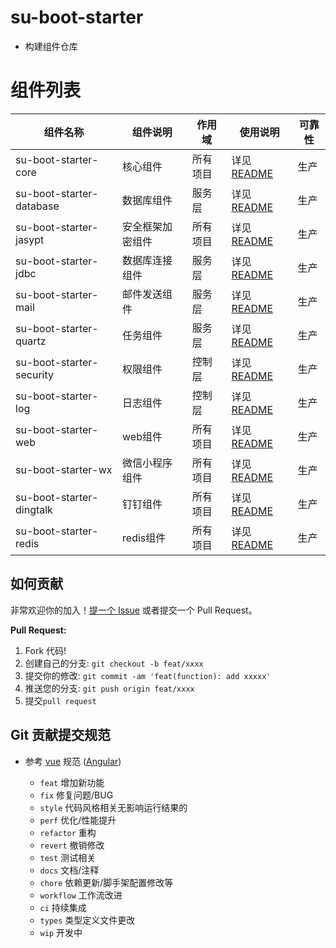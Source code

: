# su-boot-starter

- 构建组件仓库

# 组件列表

| 组件名称                     | 组件说明     | 作用域    | 	使用说明               | 可靠性 |
|--------------------------|----------|--------|---------------------|-----|
| su-boot-starter-core     | 核心组件     | 所有项目 | 详见 [README](https://github.com/JsckChin/su-boot-starter/blob/master/su-boot-starter-core/README.md) | 生产  |
| su-boot-starter-database | 数据库组件    | 服务层 | 详见 [README](https://github.com/JsckChin/su-boot-starter/blob/master/su-boot-starter-database/README.md) | 生产  |
| su-boot-starter-jasypt   | 安全框架加密组件 | 所有项目 |详见 [README](https://github.com/JsckChin/su-boot-starter/blob/master/su-boot-starter-jasypt/README.md)    | 生产  |
| su-boot-starter-jdbc     | 数据库连接组件  | 服务层 | 详见 [README](https://github.com/JsckChin/su-boot-starter/blob/master/su-boot-starter-jdbc/README.md)    | 生产  | 
| su-boot-starter-mail     | 邮件发送组件   | 服务层 | 详见 [README](https://github.com/JsckChin/su-boot-starter/blob/master/su-boot-starter-mail/README.md)     | 生产  |
| su-boot-starter-quartz   | 任务组件     | 服务层 | 详见 [README](https://github.com/JsckChin/su-boot-starter/blob/master/su-boot-starter-quartz/README.md)   | 生产  | 
| su-boot-starter-security | 权限组件     | 控制层 | 详见 [README](https://github.com/JsckChin/su-boot-starter/blob/master/su-boot-starter-security/README.md) | 生产  | 
| su-boot-starter-log      | 日志组件     | 控制层 | 详见 [README](https://github.com/JsckChin/su-boot-starter/blob/master/su-boot-starter-log/README.md)      | 生产  |
| su-boot-starter-web      | web组件    | 所有项目 | 详见 [README](https://github.com/JsckChin/su-boot-starter/blob/master/su-boot-starter-web/README.md)      | 生产  |
| su-boot-starter-wx       | 微信小程序组件  | 所有项目 | 详见 [README](https://github.com/JsckChin/su-boot-starter/blob/master/su-boot-starter-wx/README.md)       | 生产  |
| su-boot-starter-dingtalk | 钉钉组件     | 所有项目 | 详见 [README](https://github.com/JsckChin/su-boot-starter/blob/master/su-boot-starter-dingtalk/README.md)  | 生产  |
| su-boot-starter-redis    | redis组件     | 所有项目 | 详见 [README](https://github.com/JsckChin/su-boot-starter/blob/master/su-boot-starter-redis/README.md)    | 生产  |


## 如何贡献

非常欢迎你的加入！[提一个 Issue](https://github.com/JsckChin/su-boot-starter/issues) 或者提交一个 Pull Request。

**Pull Request:**

1. Fork 代码!
2. 创建自己的分支: `git checkout -b feat/xxxx`
3. 提交你的修改: `git commit -am 'feat(function): add xxxxx'`
4. 推送您的分支: `git push origin feat/xxxx`
5. 提交`pull request`

## Git 贡献提交规范

- 参考 [vue](https://github.com/vuejs/vue/blob/dev/.github/COMMIT_CONVENTION.md) 规范 ([Angular](https://github.com/conventional-changelog/conventional-changelog/tree/master/packages/conventional-changelog-angular))

    - `feat` 增加新功能
    - `fix` 修复问题/BUG
    - `style` 代码风格相关无影响运行结果的
    - `perf` 优化/性能提升
    - `refactor` 重构
    - `revert` 撤销修改
    - `test` 测试相关
    - `docs` 文档/注释
    - `chore` 依赖更新/脚手架配置修改等
    - `workflow` 工作流改进
    - `ci` 持续集成
    - `types` 类型定义文件更改
    - `wip` 开发中
